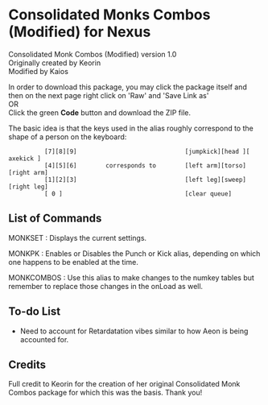 # Consolidated Monks Combos (Modified) for Nexus

Consolidated Monk Combos (Modified) version 1.0<br>
Originally created by Keorin<br>
Modified by Kaios<br>

In order to download this package, you may click the package itself and then on the next page right click on 'Raw' and 'Save Link as' <br>OR<br> Click the green **Code** button and download the ZIP file.

The basic idea is that the keys used in the alias roughly correspond to the shape of a person on the keyboard:
```
          [7][8][9]                              [jumpkick][head ][ axekick ]
          [4][5][6]        corresponds to        [left arm][torso][right arm]  
          [1][2][3]                              [left leg][sweep][right leg]
          [ 0 ]                                  [clear queue]
```

List of Commands
----------------
MONKSET : Displays the current settings.

MONKPK : Enables or Disables the Punch or Kick alias, depending on which one happens to be enabled at the time.

MONKCOMBOS : Use this alias to make changes to the numkey tables but remember to replace those changes in the onLoad as well.


To-do List
----------
- Need to account for Retardatation vibes similar to how Aeon is being accounted for.


Credits
-------
Full credit to Keorin for the creation of her original Consolidated Monk Combos package for which this was the basis. Thank you!
